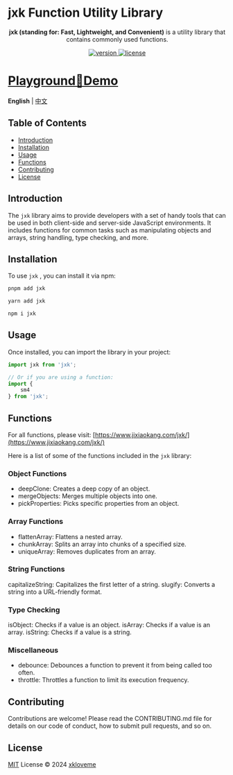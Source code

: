 # jxk Function Utility Library

<p align="center">
  <strong>jxk (standing for: Fast, Lightweight, and Convenient)</strong> is a utility library that contains commonly used functions.
</p>

<p align="center">
  <a href="https://www.npmjs.com/package/jxk">
    <img src="https://img.shields.io/npm/v/jxk?color=orange&label=" alt="version" />
  </a>
  <a href="https://github.com/qmhc/jxk/blob/main/LICENSE">
    <img src="https://img.shields.io/npm/l/jxk" alt="license" />
  </a>
</p>

<h1 >
  <a href="https://www.jixiaokang.com/jxk/playground">
    Playground🎠Demo
  </a>
</h1>

**English** | [中文](./README.md)

## Table of Contents

* [Introduction](#introduction)
* [Installation](#installation)
* [Usage](#usage)
* [Functions](#functions)
* [Contributing](#contributing)
* [License](#license)

## Introduction

The `jxk` library aims to provide developers with a set of handy tools that can be used in both client-side and server-side JavaScript environments. It includes functions for common tasks such as manipulating objects and arrays, string handling, type checking, and more.

## Installation

To use `jxk` , you can install it via npm:

```bash
pnpm add jxk
```

```bash
yarn add jxk
```

```bash
npm i jxk
```

## Usage

Once installed, you can import the library in your project:

```javascript
import jxk from 'jxk';

// Or if you are using a function:
import {
    sm4
} from 'jxk';
```

## Functions

For all functions, please visit: [https://www.jixiaokang.com/jxk/](https://www.jixiaokang.com/jxk/)

Here is a list of some of the functions included in the `jxk` library:

### Object Functions

* deepClone: Creates a deep copy of an object.
* mergeObjects: Merges multiple objects into one.
* pickProperties: Picks specific properties from an object.

### Array Functions

* flattenArray: Flattens a nested array.
* chunkArray: Splits an array into chunks of a specified size.
* uniqueArray: Removes duplicates from an array.

### String Functions

capitalizeString: Capitalizes the first letter of a string.
slugify: Converts a string into a URL-friendly format.

### Type Checking

isObject: Checks if a value is an object.
isArray: Checks if a value is an array.
isString: Checks if a value is a string.

### Miscellaneous

* debounce: Debounces a function to prevent it from being called too often.
* throttle: Throttles a function to limit its execution frequency.

## Contributing

Contributions are welcome! Please read the CONTRIBUTING.md file for details on our code of conduct, how to submit pull requests, and so on.

## License

[MIT](./LICENSE) License © 2024 [xkloveme](https://github.com/xkloveme)
